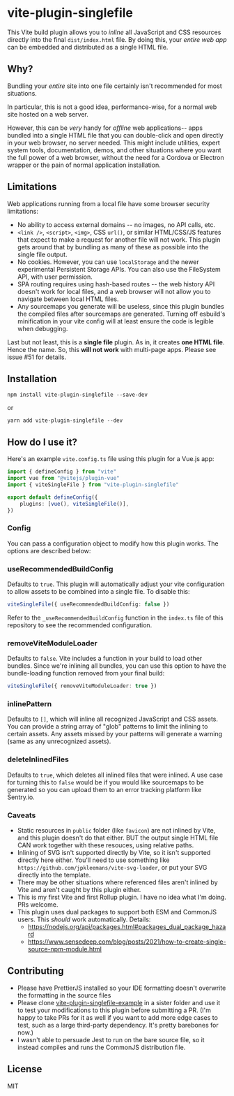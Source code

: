 # vite-plugin-singlefile

This Vite build plugin allows you to _inline_ all JavaScript and CSS resources directly into the final `dist/index.html` file. By doing this, your _entire web app_ can be embedded and distributed as a single HTML file.

## Why?

Bundling your _entire_ site into one file certainly isn't recommended for most situations.

In particular, this is not a good idea, performance-wise, for a normal web site hosted on a web server.

However, this can be _very_ handy for _offline_ web applications-- apps bundled into a single HTML file that you can double-click and open directly in your web browser, no server needed. This might include utilities, expert system tools, documentation, demos, and other situations where you want the full power of a web browser, without the need for a Cordova or Electron wrapper or the pain of normal application installation.

## Limitations

Web applications running from a local file have some browser security limitations:

- No ability to access external domains -- no images, no API calls, etc.
- `<link />`, `<script>`, `<img>`, CSS `url()`, or similar HTML/CSS/JS features that expect to make a request for another file will not work. This plugin gets around that by bundling as many of these as possible into the single file output.
- No cookies. However, you can use `localStorage` and the newer experimental Persistent Storage APIs. You can also use the FileSystem API, with user permission.
- SPA routing requires using hash-based routes -- the web history API doesn't work for local files, and a web browser will not allow you to navigate between local HTML files.
- Any sourcemaps you generate will be useless, since this plugin bundles the compiled files after sourcemaps are generated. Turning off esbuild's minification in your vite config will at least ensure the code is legible when debugging.

Last but not least, this is a **single file** plugin. As in, it creates **one HTML file**. Hence the name. So, this **will not work** with multi-page apps. Please see issue #51 for details.

## Installation

```shell
npm install vite-plugin-singlefile --save-dev
```

or

```shell
yarn add vite-plugin-singlefile --dev
```

## How do I use it?

Here's an example `vite.config.ts` file using this plugin for a Vue.js app:

```ts
import { defineConfig } from "vite"
import vue from "@vitejs/plugin-vue"
import { viteSingleFile } from "vite-plugin-singlefile"

export default defineConfig({
	plugins: [vue(), viteSingleFile()],
})
```

### Config

You can pass a configuration object to modify how this plugin works. The options are described below:

### useRecommendedBuildConfig

Defaults to `true`. This plugin will automatically adjust your vite configuration to allow assets to
be combined into a single file. To disable this:

```ts
viteSingleFile({ useRecommendedBuildConfig: false })
```

Refer to the `_useRecommendedBuildConfig` function in the `index.ts` file of this repository to see the
recommended configuration.

### removeViteModuleLoader

Defaults to `false`. Vite includes a function in your build to load other bundles. Since we're inlining
all bundles, you can use this option to have the bundle-loading function removed from your final build:

```ts
viteSingleFile({ removeViteModuleLoader: true })
```

### inlinePattern

Defaults to `[]`, which will inline all recognized JavaScript and CSS assets. You can provide a string
array of "glob" patterns to limit the inlining to certain assets. Any assets missed by your patterns will
generate a warning (same as any unrecognized assets).

### deleteInlinedFiles

Defaults to `true`, which deletes all inlined files that were inlined. A use case for turning this to `false` would be if you would like sourcemaps to be generated so you can upload them to an error tracking platform like Sentry.io.

### Caveats

- Static resources in `public` folder (like `favicon`) are not inlined by Vite, and this plugin doesn't do that either. BUT the output single HTML file CAN work together with these resouces, using relative paths.
- Inlining of SVG isn't supported directly by Vite, so it isn't supported directly here either. You'll need to use something like `https://github.com/jpkleemans/vite-svg-loader`, or put your SVG directly into the template.
- There may be other situations where referenced files aren't inlined by Vite and aren't caught by this plugin either.
- This is my first Vite and first Rollup plugin. I have no idea what I'm doing. PRs welcome.
- This plugin uses dual packages to support both ESM and CommonJS users. This _should_ work automatically. Details:
  - <https://nodejs.org/api/packages.html#packages_dual_package_hazard>
  - <https://www.sensedeep.com/blog/posts/2021/how-to-create-single-source-npm-module.html>

## Contributing

- Please have PrettierJS installed so your IDE formatting doesn't overwrite the formatting in the source files
- Please clone [vite-plugin-singlefile-example](https://github.com/richardtallent/vite-plugin-singlefile-example) in a sister folder and use it to test your modifications to this plugin before submitting a PR. (I'm happy to take PRs for it as well if you want to add more edge cases to test, such as a large third-party dependency. It's pretty barebones for now.)
- I wasn't able to persuade Jest to run on the bare source file, so it instead compiles and runs the CommonJS distribution file.

## License

MIT

